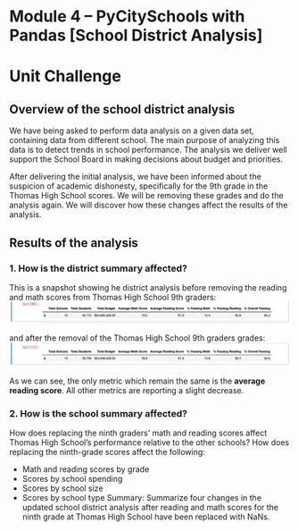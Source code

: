 # Module 4 – PyCitySchools with Pandas [School District Analysis]
# Unit Challenge

## Overview of the school district analysis
We have being asked to perform data analysis on a given data set, containing data from different school. The main purpose of analyzing this data is to detect trends in school performance. The analysis we deliver well support the School Board in making decisions about budget and priorities. 

After delivering the initial analysis, we have been informed about the suspicion of academic dishonesty, specifically for the 9th grade in the Thomas High School scores. We will be removing these grades and do the analysis again. We will discover how these changes affect the results of the analysis. 

## Results of the analysis
### 1. How is the district summary affected?
This is a snapshot showing he district analysis before removing the reading and math scores from Thomas High School 9th graders:
![District summary with Thomas High Schools 9th graders](/resources/01_before_district_summary.png)

and after the removal of the Thomas High School 9th graders grades:
![District summary with no Thomas High Schools 9th graders](/resources/01_after_district_summary.png)

As we can see, the only metric which remain the same is the **average reading score**. All other metrics are reporting a slight decrease. 

### 2. How is the school summary affected?


How does replacing the ninth graders’ math and reading scores affect Thomas High School’s performance relative to the other schools?
How does replacing the ninth-grade scores affect the following:
-	Math and reading scores by grade
-	Scores by school spending
-	Scores by school size
-	Scores by school type
Summary: Summarize four changes in the updated school district analysis after reading and math scores for the ninth grade at Thomas High School have been replaced with NaNs.
